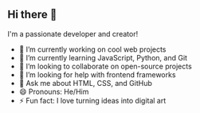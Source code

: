 ## Hi there 👋

I'm a passionate developer and creator!

- 🔭 I’m currently working on cool web projects
- 🌱 I’m currently learning JavaScript, Python, and Git
- 👯 I’m looking to collaborate on open-source projects
- 🤔 I’m looking for help with frontend frameworks
- 💬 Ask me about HTML, CSS, and GitHub 
- 😄 Pronouns: He/Him
- ⚡ Fun fact: I love turning ideas into digital art